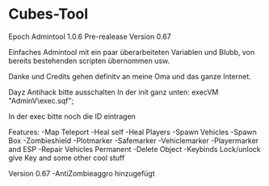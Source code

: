 # Cubes-Tool
Epoch Admintool 1.0.6 Pre-realease Version 0.67

Einfaches Admintool mit ein paar überarbeiteten Variablen und Blubb, von bereits bestehenden scripten übernommen usw.


Danke und Credits gehen definitv an meine Oma und das ganze Internet.

Dayz Antihack bitte ausschalten
In der init ganz unten:
execVM "AdminV\exec.sqf";

In der exec bitte noch die ID eintragen

Features:
-Map Teleport
-Heal self
-Heal Players
-Spawn Vehicles
-Spawn Box
-Zombieshield
-Plotmarker
-Safemarker
-Vehiclemarker
-Playermarker and ESP
-Repair Vehicles Permanent
-Delete Object
-Keybinds Lock/unlock give Key
and some other cool stuff

Version 0.67
-AntiZombieaggro hinzugefügt
